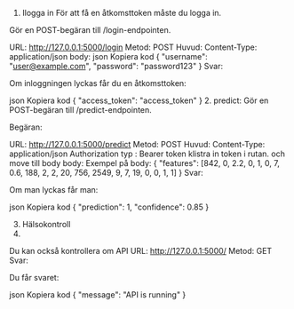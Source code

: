 1. Ilogga in
För att få en åtkomsttoken måste du logga in.

Gör en POST-begäran till /login-endpointen.

URL: http://127.0.0.1:5000/login
Metod: POST
Huvud: Content-Type: application/json
body:
json
Kopiera kod
{
    "username": "user@example.com",
    "password": "password123"
}
Svar:

Om inloggningen lyckas får du en åtkomsttoken:

json
Kopiera kod
{
    "access_token": "access_token"
}
2. predict:
Gör en POST-begäran till /predict-endpointen.

Begäran:

URL: http://127.0.0.1:5000/predict
Metod: POST
Huvud:
Content-Type: application/json
Authorization typ : Bearer token
klistra in token i rutan.
och move till body
body:
Exempel på body:
{
    "features": [842, 0, 2.2, 0, 1, 0, 7, 0.6, 188, 2, 2, 20, 756, 2549, 9, 7, 19, 0, 0, 1, 1]
}
Svar:

Om man lyckas får man:

json
Kopiera kod
{
    "prediction": 1,
    "confidence": 0.85
}

3. Hälsokontroll
4. 
Du kan också kontrollera om API
URL: http://127.0.0.1:5000/
Metod: GET
Svar:

Du får svaret:

json
Kopiera kod
{
    "message": "API is running"
}
